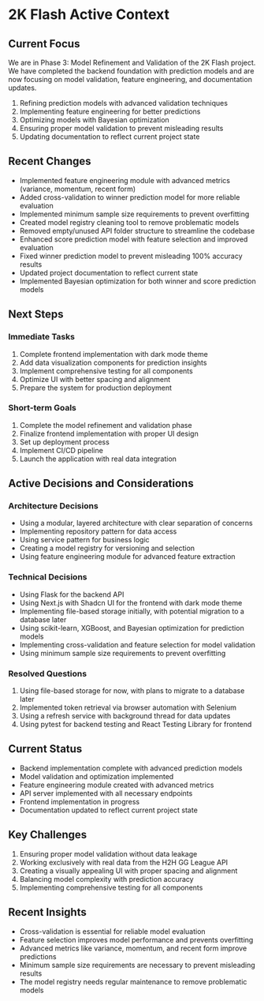 # 2K Flash Active Context

## Current Focus
We are in Phase 3: Model Refinement and Validation of the 2K Flash project. We have completed the backend foundation with prediction models and are now focusing on model validation, feature engineering, and documentation updates.

1. Refining prediction models with advanced validation techniques
2. Implementing feature engineering for better predictions
3. Optimizing models with Bayesian optimization
4. Ensuring proper model validation to prevent misleading results
5. Updating documentation to reflect current project state

## Recent Changes
- Implemented feature engineering module with advanced metrics (variance, momentum, recent form)
- Added cross-validation to winner prediction model for more reliable evaluation
- Implemented minimum sample size requirements to prevent overfitting
- Created model registry cleaning tool to remove problematic models
- Removed empty/unused API folder structure to streamline the codebase
- Enhanced score prediction model with feature selection and improved evaluation
- Fixed winner prediction model to prevent misleading 100% accuracy results
- Updated project documentation to reflect current state
- Implemented Bayesian optimization for both winner and score prediction models

## Next Steps

### Immediate Tasks
1. Complete frontend implementation with dark mode theme
2. Add data visualization components for prediction insights
3. Implement comprehensive testing for all components
4. Optimize UI with better spacing and alignment
5. Prepare the system for production deployment

### Short-term Goals
1. Complete the model refinement and validation phase
2. Finalize frontend implementation with proper UI design
3. Set up deployment process
4. Implement CI/CD pipeline
5. Launch the application with real data integration

## Active Decisions and Considerations

### Architecture Decisions
- Using a modular, layered architecture with clear separation of concerns
- Implementing repository pattern for data access
- Using service pattern for business logic
- Creating a model registry for versioning and selection
- Using feature engineering module for advanced feature extraction

### Technical Decisions
- Using Flask for the backend API
- Using Next.js with Shadcn UI for the frontend with dark mode theme
- Implementing file-based storage initially, with potential migration to a database later
- Using scikit-learn, XGBoost, and Bayesian optimization for prediction models
- Implementing cross-validation and feature selection for model validation
- Using minimum sample size requirements to prevent overfitting

### Resolved Questions
1. Using file-based storage for now, with plans to migrate to a database later
2. Implemented token retrieval via browser automation with Selenium
3. Using a refresh service with background thread for data updates
4. Using pytest for backend testing and React Testing Library for frontend

## Current Status
- Backend implementation complete with advanced prediction models
- Model validation and optimization implemented
- Feature engineering module created with advanced metrics
- API server implemented with all necessary endpoints
- Frontend implementation in progress
- Documentation updated to reflect current project state

## Key Challenges
1. Ensuring proper model validation without data leakage
2. Working exclusively with real data from the H2H GG League API
3. Creating a visually appealing UI with proper spacing and alignment
4. Balancing model complexity with prediction accuracy
5. Implementing comprehensive testing for all components

## Recent Insights
- Cross-validation is essential for reliable model evaluation
- Feature selection improves model performance and prevents overfitting
- Advanced metrics like variance, momentum, and recent form improve predictions
- Minimum sample size requirements are necessary to prevent misleading results
- The model registry needs regular maintenance to remove problematic models
